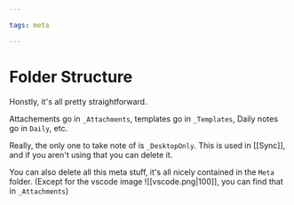 ```yaml
---

tags: meta

---
```


# Folder Structure

Honstly, it's all pretty straightforward.

Attachements go in `_Attachments`, templates go in `_Templates`, Daily notes go in `Daily`, etc.

Really, the only one to take note of is `_DesktopOnly`.
This is used in [[Sync]], and if you aren't using that you can delete it.

You can also delete all this meta stuff, it's all nicely contained in the `Meta` folder. (Except for the vscode image ![[vscode.png|100]], you can find that in `_Attachments`)